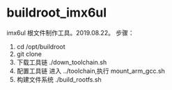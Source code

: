 # buildroot_imx6ul
imx6ul 根文件制作工具。2019.08.22。
步骤：
1. cd /opt/buildroot
2. git clone 
1. 下载工具链
./down_toolchain.sh
2. 配置工具链
进入 ../toolchain,执行 mount_arm_gcc.sh
3. 构建文件系统
./build_rootfs.sh
